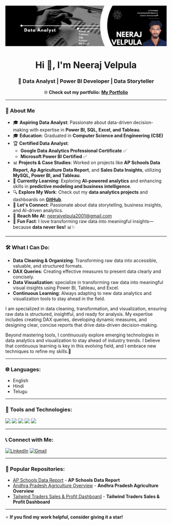 ![Header Image](Banner.png)

<h1 align="center">Hi 👋, I'm Neeraj Velpula</h1>
<h3 align="center">🚀 Data Analyst | Power BI Developer | Data Storyteller</h3>
<p align="center">
  🌐 <strong>Check out my portfolio:</strong>  
  <a href="https://neerajvelpulportfolio.netlify.app/" target="_blank"><strong>My Portfolio</strong></a>
</p>

---

### 📖 About Me  
- 🎓 **Aspiring Data Analyst**: Passionate about data-driven decision-making with expertise in **Power BI, SQL, Excel, and Tableau**.
- 🎓 **Education**: Graduated in **Computer Science and Engineering (CSE)**  
- 🏆 **Certified Data Analyst**:  
  - **Google Data Analytics Professional Certificate** ✅  
  - **Microsoft Power BI Certified** ✅  
- 📊 **Projects & Case Studies**: Worked on projects like **AP Schools Data Report, Ap Agriculture Data Report**, and **Sales Data Insights**, utilizing **MySQL, Power BI, and Tableau**.  
- 🎯 **Currently Learning**: Exploring **AI-powered analytics** and enhancing skills in **predictive modeling and business intelligence**.  
- 🔍 **Explore My Work**: Check out my **data analytics projects** and dashboards on **[GitHub](https://github.com/neerajhon)**.  
- 📢 **Let's Connect**: Passionate about data storytelling, business insights, and AI-driven analytics.  
- 📩 **Reach Me At**: neerajvelpula2001@gmail.com  
- 🚀 **Fun Fact**: I love transforming raw data into meaningful insights—because **data never lies!** 📊✨  

---

### 🛠 What I Can Do:
- **Data Cleaning & Organizing**: Transforming raw data into accessible, valuable, and structured formats.
- **DAX Queries**: Creating effective measures to present data clearly and concisely.
- **Data Visualization**: specialize in transforming raw data into meaningful visual insights using Power BI, Tableau, and Excel.
- **Continuous Learning**: Always adapting to new data analytics and visualization tools to stay ahead in the field.

I am specialized in data cleaning, transformation, and visualization, ensuring raw data is structured, insightful, and ready for analysis. My expertise includes creating DAX queries, developing dynamic measures, and designing clear, concise reports that drive data-driven decision-making.

Beyond mastering tools, I continuously explore emerging technologies in data analytics and visualization to stay ahead of industry trends. I believe that continuous learning is key in this evolving field, and I embrace new techniques to refine my skills.🚀

---

### 🌐 Languages:
- English
- Hindi
- Telugu

---

### 🚀 Tools and Technologies:
<p>
  <img src="https://img.shields.io/badge/Python-3776AB?style=for-the-badge&logo=python&logoColor=white" />
  <img src="https://img.shields.io/badge/Power%20BI-F2C811?style=for-the-badge&logo=power-bi&logoColor=black" />
  <img src="https://img.shields.io/badge/Excel-217346?style=for-the-badge&logo=microsoft-excel&logoColor=white" />
  <img src="https://img.shields.io/badge/Tableau-E97627?style=for-the-badge&logo=tableau&logoColor=white" />
  <img src="https://img.shields.io/badge/SQL-CC2927?style=for-the-badge&logo=microsoft-sql-server&logoColor=white" />
</p>

---

### 📞 Connect with Me:
[![LinkedIn](https://img.shields.io/badge/LinkedIn-0A66C2?style=for-the-badge&logo=linkedin&logoColor=white)](https://www.linkedin.com/in/neeraj-velpula/)
[![Gmail](https://img.shields.io/badge/Gmail-D14836?style=for-the-badge&logo=gmail&logoColor=white)](mailto:neerajvelpula2001@gmail.com)

---

### 📂 Popular Repositories:
- [AP Schools Data Report](https://github.com/neerajhon/power-bi-dashboards/tree/main/AP%20Schools%20Data%20Report) - **AP Schools Data Report**
- [Andhra Pradesh Agriculture Overview](https://github.com/neerajhon/power-bi-dashboards/tree/main/Andhra%20Pradesh%20Agriculture%20Overview) - **Andhra Pradesh Agriculture Overview**
- [Tailwind Traders Sales & Profit Dashboard](https://github.com/neerajhon/power-bi-dashboards/tree/main/Tailwind%20Traders%20Sales%20%26%20Profit%20Dashboard) - **Tailwind Traders Sales & Profit Dashboard**

---

⭐️ **If you find my work helpful, consider giving it a star!**
